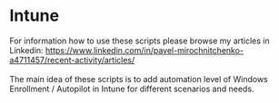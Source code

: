 # Intune
For information how to use these scripts please browse my articles in Linkedin: https://www.linkedin.com/in/pavel-mirochnitchenko-a4711457/recent-activity/articles/
<br>
<br>
The main idea of these scripts is to add automation level of Windows Enrollment / Autopilot in Intune for different scenarios and needs. 

